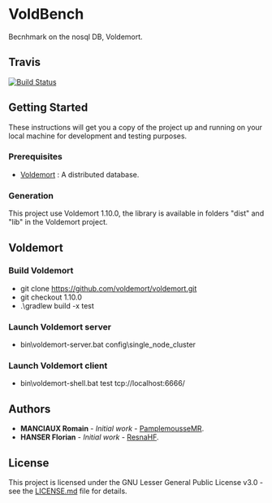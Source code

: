 # VoldBench

Becnhmark on the nosql DB, Voldemort.

## Travis

[![Build Status](https://travis-ci.com/PamplemousseMR/VoldBench.svg?branch=master)](https://travis-ci.com/PamplemousseMR/VoldBench)


## Getting Started

These instructions will get you a copy of the project up and running on your local machine for development and testing purposes.

### Prerequisites

- [Voldemort](https://www.project-voldemort.com/voldemort/quickstart.html) : A distributed database.

### Generation

This project use Voldemort 1.10.0, the library is available in folders "dist" and "lib" in the Voldemort project.

## Voldemort

### Build Voldemort

- git clone https://github.com/voldemort/voldemort.git
- git checkout 1.10.0
- .\gradlew build -x test

### Launch Voldemort server

- bin\voldemort-server.bat config\single_node_cluster

### Launch Voldemort client

- bin\voldemort-shell.bat test tcp://localhost:6666/

## Authors

* **MANCIAUX Romain** - *Initial work* - [PamplemousseMR](https://github.com/PamplemousseMR).
* **HANSER Florian** - *Initial work* - [ResnaHF](https://github.com/ResnaHF).

## License

This project is licensed under the GNU Lesser General Public License v3.0 - see the [LICENSE.md](LICENSE.md) file for details.
